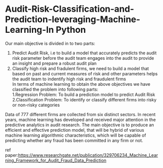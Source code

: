 # Audit-Risk-Classification-and-Prediction-leveraging-Machine-Learning-In Python
Our main objective is divided in to two parts:  
1. Predict Audit Risk, i.e to build a model that accurately predicts the audit risk parameter before the audit team engages into the audit to provide an insight and prepare a robust audit plan    
2. Classify high risk and fradulent firms, we need to build a model that based on past and current measures of risk and other parameters helps the audit team to indentify high risk and fraudulent firms   
In terms of machine learning to obtain the above objectives we have classified the problem into following parts:  
1.Regression Problem: To build a prediction model to predict Audit Risk 
2.Classification Problem: To identify or classify different firms into risky or non-risky categories

Data of 777 different firms are collected from six distinct sectors. In recent years, machine learning has developed and received major attention in the predictive analytics in audit research. The main objective is to produce an efficient and effective prediction model, that will be hybrid of various machine learning algorithmic characteristics, which will be capable of predicting whether any fraud has been committed in any firm or not. 

ref paper:https://www.researchgate.net/publication/329706234_Machine_Learning_Framework_for_Audit_Fraud_Data_Prediction
